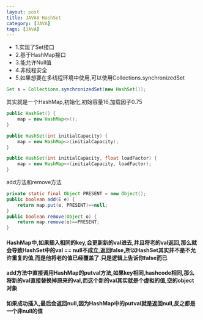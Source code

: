 ```yaml
---
layout: post
title: JAVA8 HashSet
category: [JAVA]
tags: [JAVA]
---
```


* 1.实现了Set接口
* 2.基于HashMap接口
* 3.能允许Null值
* 4.非线程安全
* 5.如果想要在多线程环境中使用,可以使用Collections.synchronizedSet

```JAVA
Set s = Collections.synchronizedSet(new HashSet());
```

其实就是一个HashMap,初始化,初始容量16,加载因子0.75

```JAVA
public HashSet() {
    map = new HashMap<>();
}

public HashSet(int initialCapacity) {
    map = new HashMap<>(initialCapacity);
}

public HashSet(int initialCapacity, float loadFactor) {
    map = new HashMap<>(initialCapacity, loadFactor);
}
```

add方法和remove方法

```JAVA
private static final Object PRESENT = new Object();
public boolean add(E e) {
    return map.put(e, PRESENT)==null;
}
public boolean remove(Object o) {
    return map.remove(o)==PRESENT;
}
```

#### HashMap中,如果插入相同的key,会更新新的val进去,并且将老的val返回,那么就会导致HashSet中的val == null不成立,返回false,所以HashSet其实并不是不允许重复的值,而是他将老的值已经覆盖了.只是逻辑上告诉你false而已

#### add方法中直接调用HashMap的putval方法,如果key相同,hashcode相同,那么将新的val直接替换掉原来的val,而这个新的val其实就是个虚拟的值,空的object对象

#### 如果成功插入,最后会返回null,因为HashMap中的putval就是返回null,反之都是一个非null的值
